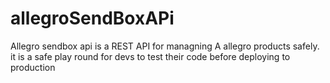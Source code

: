 # allegroSendBoxAPi
Allegro sendbox api is a REST API for managning A allegro products safely. it is a safe play round for devs to test their code before deploying to production
